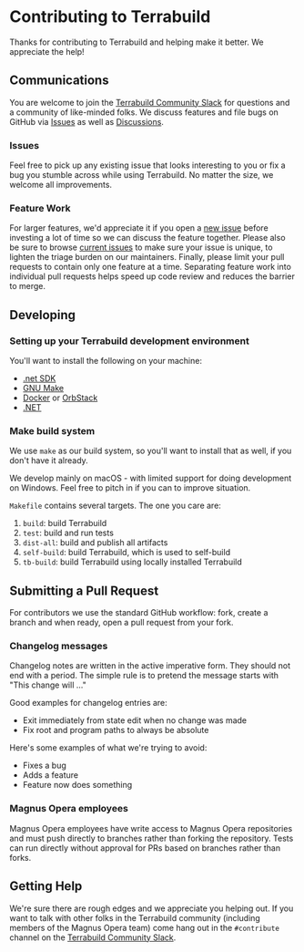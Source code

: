 # Contributing to Terrabuild

Thanks for contributing to Terrabuild and helping make it better. We appreciate the help!

## Communications

You are welcome to join the [Terrabuild Community Slack](https://slack.terrabuild.io/) for questions and a community of like-minded folks.
We discuss features and file bugs on GitHub via [Issues](https://github.com/MagnusOpera/Terrabuild/issues) as well as [Discussions](https://github.com/MagnusOpera/Terrabuild/discussions).

### Issues

Feel free to pick up any existing issue that looks interesting to you or fix a bug you stumble across while using Terrabuild. No matter the size, we welcome all improvements.

### Feature Work

For larger features, we'd appreciate it if you open a [new issue](https://github.com/MagnusOpera/Terrabuild/issues/new) before investing a lot of time so we can discuss the feature together.
Please also be sure to browse [current issues](https://github.com/MagnusOpera/Terrabuild/issues) to make sure your issue is unique, to lighten the triage burden on our maintainers.
Finally, please limit your pull requests to contain only one feature at a time. Separating feature work into individual pull requests helps speed up code review and reduces the barrier to merge.

## Developing

### Setting up your Terrabuild development environment

You'll want to install the following on your machine:

- [.net SDK](https://dotnet.microsoft.com/download)
- [GNU Make](https://www.gnu.org/software/make/)
- [Docker](https://www.docker.com/products/docker-desktop/) or [OrbStack](https://orbstack.dev/)
- [.NET](https://dotnet.microsoft.com/download)

### Make build system

We use `make` as our build system, so you'll want to install that as well, if you don't have it already. 

We develop mainly on macOS - with limited support for doing development on Windows. Feel free to pitch in if you can to improve situation.

`Makefile` contains several targets. The one you care are:
1. `build`: build Terrabuild
1. `test`: build and run tests
1. `dist-all`: build and publish all artifacts
1. `self-build`: build Terrabuild, which is used to self-build
1. `tb-build`: build Terrabuild using locally installed Terrabuild

## Submitting a Pull Request

For contributors we use the standard GitHub workflow: fork, create a branch and when ready, open a pull request from your fork.

### Changelog messages

Changelog notes are written in the active imperative form.  They should not end with a period. The simple rule is to pretend the message starts with "This change will ..."

Good examples for changelog entries are:
- Exit immediately from state edit when no change was made
- Fix root and program paths to always be absolute

Here's some examples of what we're trying to avoid:
- Fixes a bug
- Adds a feature
- Feature now does something

### Magnus Opera employees

Magnus Opera employees have write access to Magnus Opera repositories and must push directly to branches rather than forking the repository. Tests can run directly without approval for PRs based on branches rather than forks.

## Getting Help

We're sure there are rough edges and we appreciate you helping out. If you want to talk with other folks in the Terrabuild community (including members of the Magnus Opera team) come hang out in the `#contribute` channel on the [Terrabuild Community Slack](https://slack.terrabuild.io/).